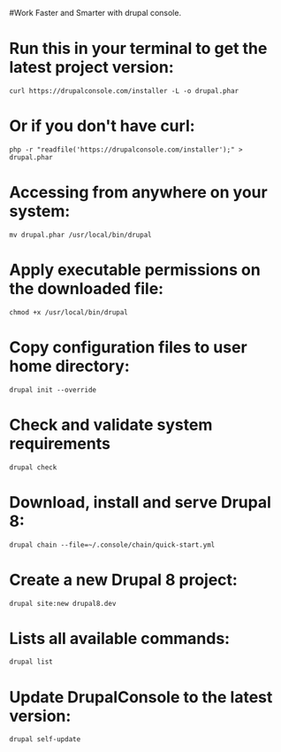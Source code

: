 #Work Faster and Smarter with drupal console. 

# Run this in your terminal to get the latest project version:
    
    curl https://drupalconsole.com/installer -L -o drupal.phar

# Or if you don't have curl:
    
    php -r "readfile('https://drupalconsole.com/installer');" > drupal.phar

# Accessing from anywhere on your system:
    
    mv drupal.phar /usr/local/bin/drupal

# Apply executable permissions on the downloaded file:
    
    chmod +x /usr/local/bin/drupal

# Copy configuration files to user home directory:

    drupal init --override

# Check and validate system requirements

    drupal check

# Download, install and serve Drupal 8:

    drupal chain --file=~/.console/chain/quick-start.yml

# Create a new Drupal 8 project:

    drupal site:new drupal8.dev 

# Lists all available commands:

    drupal list

# Update DrupalConsole to the latest version:
    
    drupal self-update
